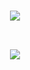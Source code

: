 <h3 align="center">
  <img src="https://readme-typing-svg.herokuapp.com?font=Fira+Code&duration=1240&pause=2800&color=fafafa&center=true&width=600&lines=Hi,+there!;Im,+An+Enigma."
</h3>	
<div align="center">
  <img src="https://raw.githubusercontent.com/catppuccin/catppuccin/main/assets/misc/transparent.png" height="30" width="0px"/>
</div>
<p align="center"><img src="https://raw.githubusercontent.com/catppuccin/catppuccin/main/assets/footers/gray0_ctp_on_line.svg?sanitize=true" /></p>

